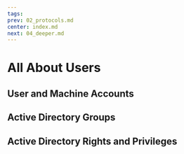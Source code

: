 ```yaml
---
tags: 
prev: 02_protocols.md
center: index.md
next: 04_deeper.md
---
```

# All About Users

## User and Machine Accounts


## Active Directory Groups


## Active Directory Rights and Privileges


